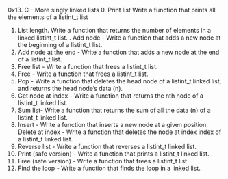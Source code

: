 0x13. C - More singly linked lists
0. Print list Write a function that prints all the elements of a listint_t list
1. List length. Write a function that returns the number of elements in a linked listint_t list.
. Add node - Write a function that adds a new node at the beginning of a listint_t list.
3. Add node at the end - Write a function that adds a new node at the end of a listint_t list.
4. Free list - Write a function that frees a listint_t list.
5. Free - Write a function that frees a listint_t list.
6. Pop - Write a function that deletes the head node of a listint_t linked list, and returns the head node’s data (n).
7. Get node at index - Write a function that returns the nth node of a listint_t linked list.
8. Sum list- Write a function that returns the sum of all the data (n) of a listint_t linked list.
9. Insert - Write a function that inserts a new node at a given position.
Delete at index - Write a function that deletes the node at index index of a listint_t linked list.
11. Reverse list - Write a function that reverses a listint_t linked list.
12. Print (safe version) - Write a function that prints a listint_t linked list.
13. Free (safe version) - Write a function that frees a listint_t list.
14. Find the loop - Write a function that finds the loop in a linked list.
